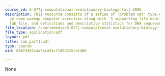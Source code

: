 ```yaml
---
course_id: 6-877j-computational-evolutionary-biology-fall-2005
description: This resource consists of a series of 'problem set' type exercises followed
  by some warmup computer exercises along with  3 supporting file mentioned in the
  lab file, and definitions and descriptive statistics for DNA sequences.
file_location: /coursemedia/6-877j-computational-evolutionary-biology-fall-2005/88b74364caa7aca93cf1d5d315cb1406_lab_part1.pdf
file_type: application/pdf
layout: pdf
title: lab_part1.pdf
type: course
uid: 88b74364caa7aca93cf1d5d315cb1406

---
```

None